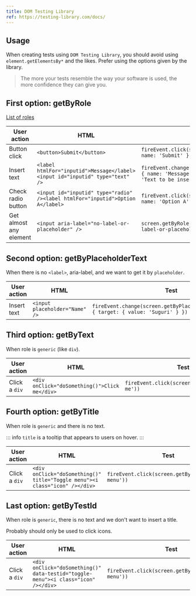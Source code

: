 ```yaml
---
title: DOM Testing Library
ref: https://testing-library.com/docs/
---
```


## Usage

When creating tests using `DOM Testing Library`,
you should avoid using `element.getElementsBy*` and the likes.
Prefer using the options given by the library.

> The more your tests resemble the way your software is used, the more confidence they can give you.

## First option: getByRole

[List of roles](https://www.w3.org/TR/html-aria/#dpub-usage-note)

| User action | HTML | Test |
| --- | --- | --- |
| Button click | `<button>Submit</button>` | `fireEvent.click(screen.getByRole('button', { name: 'Submit' }))` |
| Insert text | `<label htmlFor="inputid">Message</label><input id="inputid" type="text" />` | `fireEvent.change(screen.getByRole('textbox', { name: 'Message' }), { target: { value: 'Text to be inserted' } })` |
| Check radio button | `<input id="inputid" type="radio" /><label htmlFor="inputid">Option A</label>` | `fireEvent.click(screen.getByRole('radio', { name: 'Option A' }))` |
| Get almost any element | `<input aria-label="no-label-or-placeholder" />` | `screen.getByRole('textbox', { name: 'no-label-or-placeholder' })` |

## Second option: getByPlaceholderText

When there is no `<label>`, aria-label, and we want to get it by `placeholder`.

| User action | HTML | Test |
| --- | --- | --- |
| Insert text | `<input placeholder="Name" />` | `fireEvent.change(screen.getByPlaceholderText('Name'), { target: { value: 'Suguri' } })` |

## Third option: getByText

When role is `generic` (like `div`).

| User action | HTML | Test |
| --- | --- | --- |
| Click a `div` | `<div onClick="doSomething()">Click me</div>` | `fireEvent.click(screen.getByText('Click me'))` |

## Fourth option: getByTitle

When role is `generic` and there is no text.

::: info
`title` is a tooltip that appears to users on hover.
:::

| User action | HTML | Test |
| --- | --- | --- |
| Click a `div` | `<div onClick="doSomething()" title="Toggle menu"><i class="icon" /></div>` | `fireEvent.click(screen.getByTitle('Toggle menu'))` |

## Last option: getByTestId

When role is `generic`, there is no text and we don't want to insert a title.

Probably should only be used to click icons.

| User action | HTML | Test |
| --- | --- | --- |
| Click a `div` | `<div onClick="doSomething()" data-testid="toggle-menu"><i class="icon" /></div>` | `fireEvent.click(screen.getByTestId('toggle-menu'))` |
